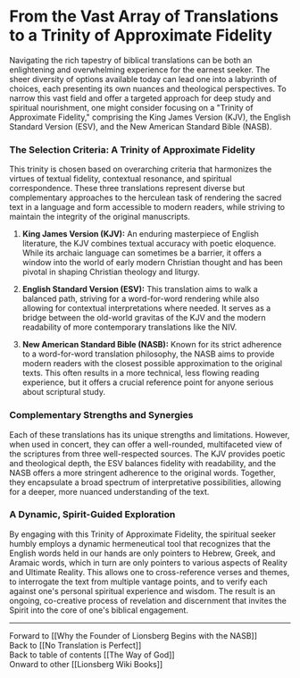 # From the Vast Array of Translations to a Trinity of Approximate Fidelity

Navigating the rich tapestry of biblical translations can be both an enlightening and overwhelming experience for the earnest seeker. The sheer diversity of options available today can lead one into a labyrinth of choices, each presenting its own nuances and theological perspectives. To narrow this vast field and offer a targeted approach for deep study and spiritual nourishment, one might consider focusing on a "Trinity of Approximate Fidelity," comprising the King James Version (KJV), the English Standard Version (ESV), and the New American Standard Bible (NASB).

### The Selection Criteria: A Trinity of Approximate Fidelity

This trinity is chosen based on overarching criteria that harmonizes the virtues of textual fidelity, contextual resonance, and spiritual correspondence. These three translations represent diverse but complementary approaches to the herculean task of rendering the sacred text in a language and form accessible to modern readers, while striving to maintain the integrity of the original manuscripts.

1. **King James Version (KJV):** An enduring masterpiece of English literature, the KJV combines textual accuracy with poetic eloquence. While its archaic language can sometimes be a barrier, it offers a window into the world of early modern Christian thought and has been pivotal in shaping Christian theology and liturgy.
    
2. **English Standard Version (ESV):** This translation aims to walk a balanced path, striving for a word-for-word rendering while also allowing for contextual interpretations where needed. It serves as a bridge between the old-world gravitas of the KJV and the modern readability of more contemporary translations like the NIV.
    
3. **New American Standard Bible (NASB):** Known for its strict adherence to a word-for-word translation philosophy, the NASB aims to provide modern readers with the closest possible approximation to the original texts. This often results in a more technical, less flowing reading experience, but it offers a crucial reference point for anyone serious about scriptural study.
    

### Complementary Strengths and Synergies

Each of these translations has its unique strengths and limitations. However, when used in concert, they can offer a well-rounded, multifaceted view of the scriptures from three well-respected sources. The KJV provides poetic and theological depth, the ESV balances fidelity with readability, and the NASB offers a more stringent adherence to the original words. Together, they encapsulate a broad spectrum of interpretative possibilities, allowing for a deeper, more nuanced understanding of the text.

### A Dynamic, Spirit-Guided Exploration

By engaging with this Trinity of Approximate Fidelity, the spiritual seeker humbly employs a dynamic hermeneutical tool that recognizes that the English words held in our hands are only pointers to Hebrew, Greek, and Aramaic words, which in turn are only pointers to various aspects of Reality and Ultimate Reality. This allows one to cross-reference verses and themes, to interrogate the text from multiple vantage points, and to verify each against one's personal spiritual experience and wisdom. The result is an ongoing, co-creative process of revelation and discernment that invites the Spirit into the core of one's biblical engagement.

_____

Forward to [[Why the Founder of Lionsberg Begins with the NASB]]  
Back to [[No Translation is Perfect]]  
Back to table of contents [[The Way of God]]  
Onward to other [[Lionsberg Wiki Books]]  



